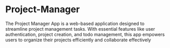 # Project-Manager
The Project Manager App is a web-based application designed to streamline project management tasks. With essential features like user authentication, project creation, and todo management, this app empowers users to organize their projects efficiently and collaborate effectively
